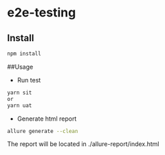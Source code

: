 # e2e-testing

## Install

```bash
npm install
```

##Usage

* Run test
```bash
yarn sit
or
yarn uat

```
* Generate html report
```bash
allure generate --clean
```
The report will be located in ./allure-report/index.html